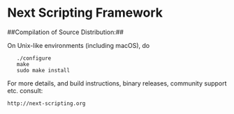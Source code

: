 # Next Scripting Framework #

##Compilation of Source Distribution:##

On Unix-like environments (including macOS), do

````
   ./configure
   make
   sudo make install
`````

For more details, and build instructions, binary releases, community
support etc. consult:

    http://next-scripting.org
